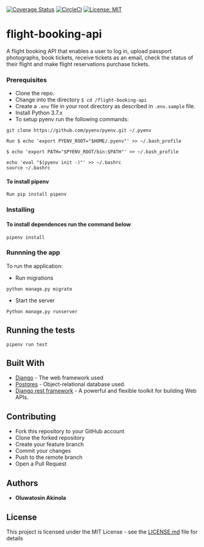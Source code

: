 [![Coverage Status](https://coveralls.io/repos/github/tosmak16/flight-booking-api/badge.svg?branch=develop)](https://coveralls.io/github/tosmak16/flight-booking-api?branch=develop) [![CircleCI](https://circleci.com/gh/tosmak16/flight-booking-api.svg?style=svg)](https://circleci.com/gh/tosmak16/flight-booking-api) [![License: MIT](https://img.shields.io/badge/License-MIT-brightgreen.svg)](https://opensource.org/licenses/MIT)
# flight-booking-api
A flight booking API that enables a user to log in, upload passport photographs, book tickets, receive tickets as an email, check the status of their flight and make flight reservations purchase tickets.


### Prerequisites

- Clone the repo.
- Change into the directory `$ cd /flight-booking-api`
- Create a `.env` file in your root directory as described in `.env.sample` file.
- Install Python 3.7.x
- To setup pyenv run the following commands: 
```
git clone https://github.com/pyenv/pyenv.git ~/.pyenv
```
```
Run $ echo 'export PYENV_ROOT="$HOME/.pyenv"' >> ~/.bash_profile
```
```
$ echo 'export PATH="$PYENV_ROOT/bin:$PATH"' >> ~/.bash_profile
```
```
echo 'eval "$(pyenv init -)"' >> ~/.bashrc
source ~/.bashrc
```

#### To install pipenv
```
Run pip install pipenv
```

### Installing

#### To install dependences run the command below
```
pipenv install
```

### Runnning the app

To run the application:

- Run migrations

```
python manage.py migrate
```

- Start the server

```
Python manage.py runserver
```

## Running the tests

`pipenv run test`

## Built With

* [Django](https://www.djangoproject.com/) - The web framework used
* [Postgres](https://www.postgresql.org/) - Object-relational database used.
* [Django rest framework](https://django-rest-framework.org) - A powerful and flexible toolkit for building Web APIs.



## Contributing

- Fork this repository to your GitHub account
- Clone the forked repository
- Create your feature branch
- Commit your changes
- Push to the remote branch
- Open a Pull Request

## Authors

* **Oluwatosin Akinola**

## License

This project is licensed under the MIT License - see the [LICENSE.md](LICENSE) file for details


